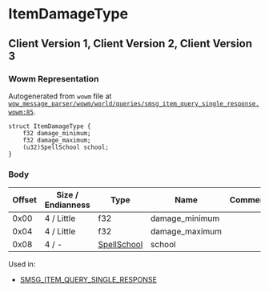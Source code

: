 # ItemDamageType

## Client Version 1, Client Version 2, Client Version 3

### Wowm Representation

Autogenerated from `wowm` file at [`wow_message_parser/wowm/world/queries/smsg_item_query_single_response.wowm:85`](https://github.com/gtker/wow_messages/tree/main/wow_message_parser/wowm/world/queries/smsg_item_query_single_response.wowm#L85).
```rust,ignore
struct ItemDamageType {
    f32 damage_minimum;
    f32 damage_maximum;
    (u32)SpellSchool school;
}
```
### Body

| Offset | Size / Endianness | Type | Name | Comment |
| ------ | ----------------- | ---- | ---- | ------- |
| 0x00 | 4 / Little | f32 | damage_minimum |  |
| 0x04 | 4 / Little | f32 | damage_maximum |  |
| 0x08 | 4 / - | [SpellSchool](spellschool.md) | school |  |


Used in:
* [SMSG_ITEM_QUERY_SINGLE_RESPONSE](smsg_item_query_single_response.md)

